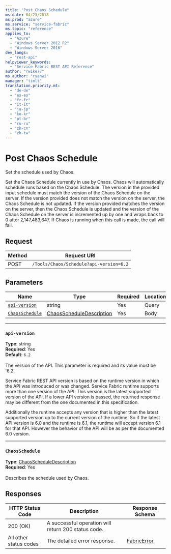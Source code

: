 ```yaml
---
title: "Post Chaos Schedule"
ms.date: 04/23/2018
ms.prod: "azure"
ms.service: "service-fabric"
ms.topic: "reference"
applies_to: 
  - "Azure"
  - "Windows Server 2012 R2"
  - "Windows Server 2016"
dev_langs: 
  - "rest-api"
helpviewer_keywords: 
  - "Service Fabric REST API Reference"
author: "rwike77"
ms.author: "ryanwi"
manager: "timlt"
translation.priority.mt: 
  - "de-de"
  - "es-es"
  - "fr-fr"
  - "it-it"
  - "ja-jp"
  - "ko-kr"
  - "pt-br"
  - "ru-ru"
  - "zh-cn"
  - "zh-tw"
---
```

# Post Chaos Schedule
Set the schedule used by Chaos.

Set the Chaos Schedule currently in use by Chaos. Chaos will automatically schedule runs based on the Chaos Schedule.
The version in the provided input schedule must match the version of the Chaos Schedule on the server.
If the version provided does not match the version on the server, the Chaos Schedule is not updated.
If the version provided matches the version on the server, then the Chaos Schedule is updated and the version of the Chaos Schedule on the server is incremented up by one and wraps back to 0 after 2,147,483,647.
If Chaos is running when this call is made, the call will fail.


## Request
| Method | Request URI |
| ------ | ----------- |
| POST | `/Tools/Chaos/Schedule?api-version=6.2` |


## Parameters
| Name | Type | Required | Location |
| --- | --- | --- | --- |
| [`api-version`](#api-version) | string | Yes | Query |
| [`ChaosSchedule`](#chaosschedule) | [ChaosScheduleDescription](sfclient-v62-model-chaosscheduledescription.md) | Yes | Body |

____
### `api-version`
__Type__: string <br/>
__Required__: Yes<br/>
__Default__: `6.2` <br/>
<br/>
The version of the API. This parameter is required and its value must be '6.2'.

Service Fabric REST API version is based on the runtime version in which the API was introduced or was changed. Service Fabric runtime supports more than one version of the API. This version is the latest supported version of the API. If a lower API version is passed, the returned response may be different from the one documented in this specification.

Additionally the runtime accepts any version that is higher than the latest supported version up to the current version of the runtime. So if the latest API version is 6.0 and the runtime is 6.1, the runtime will accept version 6.1 for that API. However the behavior of the API will be as per the documented 6.0 version.


____
### `ChaosSchedule`
__Type__: [ChaosScheduleDescription](sfclient-v62-model-chaosscheduledescription.md) <br/>
__Required__: Yes<br/>
<br/>
Describes the schedule used by Chaos.

## Responses

| HTTP Status Code | Description | Response Schema |
| --- | --- | --- |
| 200 (OK) | A successful operation will return 200 status code.<br/> |  |
| All other status codes | The detailed error response.<br/> | [FabricError](sfclient-v62-model-fabricerror.md) |
